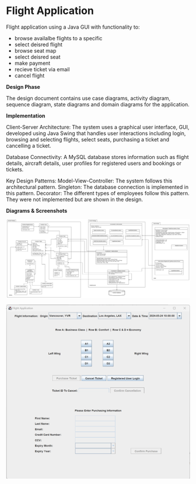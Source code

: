 # Flight Application 

Flight application using a Java GUI with functionality to:
- browse availalbe flights to a specific  
- select deisred flight
- browse seat map
- select deisred seat
- make payment
- recieve ticket via email 
- cancel flight 


**Design Phase**

The design document contains use case diagrams, activity diagram, sequence diagram, state diagrams and domain diagrams for the application. 

**Implementation**

Client-Server Architecture: The system uses a graphical user interface, GUI, developed using Java Swing that handles user interactions including login, browsing and selecting flights, select seats, purchasing a ticket and cancelling a ticket. 

Database Connectivity: A MySQL database stores information such as flight details, aircraft details, user profiles for registered users and bookings or tickets.   

Key Design Patterns:
Model-View-Controller: The system follows this architectural pattern. 
Singleton: The database connection is implemented in this pattern. 
Decorator: The different types of employees follow this pattern. They were not implemented but are shown in the design.   


**Diagrams & Screenshots**

![My_Image](project_MVC_Diagram.png)


![My_Image](main_GUI_screenshot.png)
